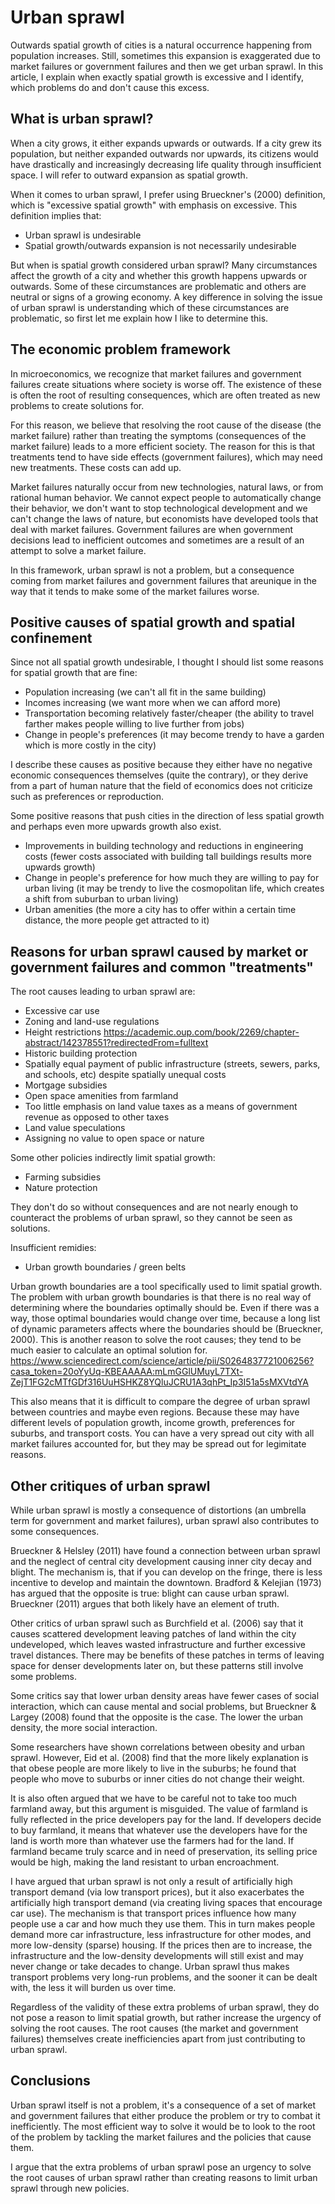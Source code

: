 # Urban sprawl
Outwards spatial growth of cities is a natural occurrence happening from population increases. Still, sometimes this expansion is exaggerated due to market failures or government failures and then we get urban sprawl. In this article, I explain when exactly spatial growth is excessive and I identify, which problems do and don't cause this excess.

## What is urban sprawl?
When a city grows, it either expands upwards or outwards. If a city grew its population, but neither expanded outwards nor upwards, its citizens would have drastically and increasingly decreasing life quality through insufficient space. I will refer to outward expansion as spatial growth.

When it comes to urban sprawl, I prefer using Brueckner's (2000) definition, which is "excessive spatial growth" with emphasis on excessive. This definition implies that:
- Urban sprawl is undesirable
- Spatial growth/outwards expansion is not necessarily undesirable

But when is spatial growth considered urban sprawl? Many circumstances affect the growth of a city and whether this growth happens upwards or outwards. Some of these circumstances are problematic and others are neutral or signs of a growing economy. A key difference in solving the issue of urban sprawl is understanding which of these circumstances are problematic, so first let me explain how I like to determine this.

## The economic problem framework
In microeconomics, we recognize that market failures and government failures create situations where society is worse off. The existence of these is often the root of resulting consequences, which are often treated as new problems to create solutions for. 

For this reason, we believe that resolving the root cause of the disease (the market failure) rather than treating the symptoms (consequences of the market failure) leads to a more efficient society. The reason for this is that treatments tend to have side effects (government failures), which may need new treatments. These costs can add up.

Market failures naturally occur from new technologies, natural laws, or from rational human behavior. We cannot expect people to automatically change their behavior, we don't want to stop technological development and we can't change the laws of nature, but economists have developed tools that deal with market failures. Government failures are when government decisions lead to inefficient outcomes and sometimes are a result of an attempt to solve a market failure.

In this framework, urban sprawl is not a problem, but a consequence coming from market failures and government failures that areunique in the way that it tends to make some of the market failures worse.

## Positive causes of spatial growth and spatial confinement
Since not all spatial growth undesirable, I thought I should list some reasons for spatial growth that are fine: 
- Population increasing (we can't all fit in the same building)
- Incomes increasing (we want more when we can afford more)
- Transportation becoming relatively faster/cheaper (the ability to travel farther makes people willing to live further from jobs)
- Change in people's preferences (it may become trendy to have a garden which is more costly in the city)

I describe these causes as positive because they either have no negative economic consequences themselves (quite the contrary), or they derive from a part of human nature that the field of economics does not criticize such as preferences or reproduction.

Some positive reasons that push cities in the direction of less spatial growth and perhaps even more upwards growth also exist.

- Improvements in building technology and reductions in engineering costs (fewer costs associated with building tall buildings results more upwards growth)
- Change in people's preference for how much they are willing to pay for urban living (it may be trendy to live the cosmopolitan life, which creates a shift from suburban to urban living)
- Urban amenities (the more a city has to offer within a certain time distance, the more people get attracted to it)

## Reasons for urban sprawl caused by market or government failures and common "treatments"
The root causes leading to urban sprawl are:
- Excessive car use
- Zoning and land-use regulations
- Height restrictions https://academic.oup.com/book/2269/chapter-abstract/142378551?redirectedFrom=fulltext
- Historic building protection
- Spatially equal payment of public infrastructure (streets, sewers, parks, and schools, etc) despite spatially unequal costs
- Mortgage subsidies
- Open space amenities from farmland
- Too little emphasis on land value taxes as a means of government revenue as opposed to other taxes
- Land value speculations
- Assigning no value to open space or nature

Some other policies indirectly limit spatial growth:
- Farming subsidies
- Nature protection

They don't do so without consequences and are not nearly enough to counteract the problems of urban sprawl, so they cannot be seen as solutions.

Insufficient remidies:
- Urban growth boundaries / green belts

Urban growth boundaries are a tool specifically used to limit spatial growth. The problem with urban growth boundaries is that there is no real way of determining where the boundaries optimally should be. Even if there was a way, those optimal boundaries would change over time, because a long list of dynamic parameters affects where the boundaries should be (Brueckner, 2000). This is another reason to solve the root causes; they tend to be much easier to calculate an optimal solution for. https://www.sciencedirect.com/science/article/pii/S0264837721006256?casa_token=20oYyUq-KBEAAAAA:mLmGGlUMuyL7TXt-ZejT1FG2cMTfGDf316UuHSHKZ8YQluJCRU1A3qhPt_Ip3I51a5sMXVtdYA

This also means that it is difficult to compare the degree of urban sprawl between countries and maybe even regions. Because these may have different levels of population growth, income growth, preferences for suburbs, and transport costs. You can have a very spread out city with all market failures accounted for, but they may be spread out for legimitate reasons. 

## Other critiques of urban sprawl
While urban sprawl is mostly a consequence of distortions (an umbrella term for government and market failures), urban sprawl also contributes to some consequences.

Brueckner & Helsley (2011) have found a connection between urban sprawl and the neglect of central city development causing inner city decay and blight. The mechanism is, that if you can develop on the fringe, there is less incentive to develop and maintain the downtown. Bradford & Kelejian (1973) has argued that the opposite is true: blight can cause urban sprawl. Brueckner (2011) argues that both likely have an element of truth.

Other critics of urban sprawl such as Burchfield et al. (2006) say that it causes scattered development leaving patches of land within the city undeveloped, which leaves wasted infrastructure and further excessive travel distances. There may be benefits of these patches in terms of leaving space for denser developments later on, but these patterns still involve some problems.

Some critics say that lower urban density areas have fewer cases of social interaction, which can cause mental and social problems, but Brueckner & Largey (2008) found that the opposite is the case. The lower the urban density, the more social interaction.

Some researchers have shown correlations between obesity and urban sprawl. However, Eid et al. (2008) find that the more likely explanation is that obese people are more likely to live in the suburbs; he found that people who move to suburbs or inner cities do not change their weight.

It is also often argued that we have to be careful not to take too much farmland away, but this argument is misguided. The value of farmland is fully reflected in the price developers pay for the land. If developers decide to buy farmland, it means that whatever use the developers have for the land is worth more than whatever use the farmers had for the land. If farmland became truly scarce and in need of preservation, its selling price would be high, making the land resistant to urban encroachment.

I have argued that urban sprawl is not only a result of artificially high transport demand (via low transport prices), but it also exacerbates the artificially high transport demand (via creating living spaces that encourage car use). The mechanism is that transport prices influence how many people use a car and how much they use them. This in turn makes people demand more car infrastructure, less infrastructure for other modes, and more low-density (sparse) housing. If the prices then are to increase, the infrastructure and the low-density developments will still exist and may never change or take decades to change. Urban sprawl thus makes transport problems very long-run problems, and the sooner it can be dealt with, the less it will burden us over time.

Regardless of the validity of these extra problems of urban sprawl, they do not pose a reason to limit spatial growth, but rather increase the urgency of solving the root causes. The root causes (the market and government failures) themselves create inefficiencies apart from just contributing to urban sprawl.

## Conclusions
Urban sprawl itself is not a problem, it's a consequence of a set of market and government failures that either produce the problem or try to combat it inefficiently. The most efficient way to solve it would be to look to the root of the problem by tackling the market failures and the policies that cause them.

I argue that the extra problems of urban sprawl pose an urgency to solve the root causes of urban sprawl rather than creating reasons to limit urban sprawl through new policies.
